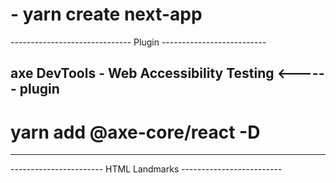 <!-- criando projeto -->
# - yarn create next-app

------------------------------ Plugin --------------------------
<!-- integrando o @axe-core para pegar feedback do projeto -->
## axe DevTools - Web Accessibility Testing           <------ plugin
# yarn add @axe-core/react -D

----------------------------------------------------------------

----------------------- HTML Landmarks -------------------------
<!-- boas praticas de acessibilidade -->

<!-- sugestão de pesquisa para boas praticas 
 - Wai-aria roles
 - plugin para o browser - Landmark Navigation via Keyboard or Pop-up
 -->